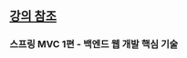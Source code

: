 ## [강의 참조](https://www.inflearn.com/course/%EC%8A%A4%ED%94%84%EB%A7%81-mvc-1/dashboard)

### 스프링 MVC 1편 - 백엔드 웹 개발 핵심 기술 
